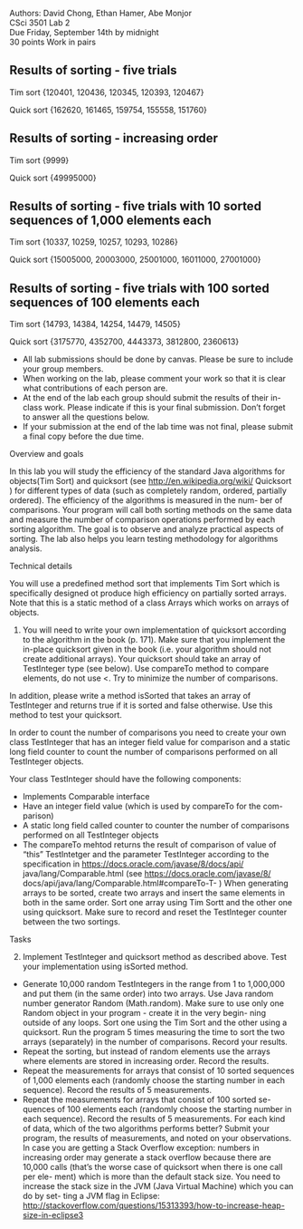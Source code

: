 Authors: David Chong, Ethan Hamer, Abe Monjor<br/>
CSci 3501 Lab 2<br/>
Due Friday, September 14th by midnight<br/>
30 points
Work in pairs

Results of sorting - five trials
-
Tim sort {120401, 120436, 120345, 120393, 120467}

Quick sort {162620, 161465, 159754, 155558, 151760}

Results of sorting - increasing order
-
Tim sort {9999}

Quick sort {49995000}

Results of sorting - five trials with 10 sorted sequences of 1,000 elements each
-
Tim sort {10337, 10259, 10257, 10293, 10286}

Quick sort {15005000, 20003000, 25001000, 16011000, 27001000}

Results of sorting - five trials with 100 sorted sequences of 100 elements each
-
Tim sort {14793, 14384, 14254, 14479, 14505}

Quick sort {3175770, 4352700, 4443373, 3812800, 2360613}

- All lab submissions should be done by canvas. Please be sure to include
your group members.
- When working on the lab, please comment your work so that it is clear
what contributions of each person are.
- At the end of the lab each group should submit the results of their
in-class work. Please indicate if this is your final submission. Don’t
forget to answer all the questions below.
- If your submission at the end of the lab time was not final, please
submit a final copy before the due time.

Overview and goals

In this lab you will study the efficiency of the standard Java algorithms
for objects(Tim Sort) and quicksort (see http://en.wikipedia.org/wiki/
Quicksort ) for different types of data (such as completely random, ordered,
partially ordered). The efficiency of the algorithms is measured in the num-
ber of comparisons. Your program will call both sorting methods on the
same data and measure the number of comparison operations performed by
each sorting algorithm. The goal is to observe and analyze practical aspects
of sorting. The lab also helps you learn testing methodology for algorithms
analysis.

Technical details

You will use a predefined method sort that implements Tim Sort which
is specifically designed ot produce high efficiency on partially sorted arrays.
Note that this is a static method of a class Arrays which works on arrays of
objects.

1) You will need to write your own implementation of quicksort according
to the algorithm in the book (p. 171). Make sure that you implement the
in-place quicksort given in the book (i.e. your algorithm should not create
additional arrays). Your quicksort should take an array of TestInteger type
(see below). Use compareTo method to compare elements, do not use <. Try
to minimize the number of comparisons.

In addition, please write a method isSorted that takes an array of
TestInteger and returns true if it is sorted and false otherwise. Use
this method to test your quicksort.

In order to count the number of comparisons you need to create your
own class TestInteger that has an integer field value for comparison and a
static long field counter to count the number of comparisons performed on
all TestInteger objects.

Your class TestInteger should have the following components:
- Implements Comparable<TestInteger> interface
- Have an integer field value (which is used by compareTo for the com-
parison)
- A static long field called counter to counter the number of comparisons
performed on all TestInteger objects
- The compareTo mehtod returns the result of comparison of value
of “this” TestIntetger and the parameter TestInteger according
to the specification in https://docs.oracle.com/javase/8/docs/api/
java/lang/Comparable.html (see https://docs.oracle.com/javase/8/
docs/api/java/lang/Comparable.html\#compareTo-T- )
When generating arrays to be sorted, create two arrays and insert the
same elements in both in the same order. Sort one array using Tim Sortt
and the other one using quicksort. Make sure to record and reset the
TestInteger counter between the two sortings.

Tasks

2) Implement TestInteger and quicksort method as described above.
Test your implementation using isSorted method.
- Generate 10,000 random TestIntegers in the range from 1 to 1,000,000
and put them (in the same order) into two arrays. Use Java random
number generator Random (Math.random). Make sure to use only
one Random object in your program - create it in the very begin-
ning outside of any loops. Sort one using the Tim Sort and the other
using a quicksort. Run the program 5 times measuring the time to
sort the two arrays (separately) in the number of comparisons. Record
your results.
- Repeat the sorting, but instead of random elements use the arrays
where elements are stored in increasing order. Record the results.
- Repeat the measurements for arrays that consist of 10 sorted sequences
of 1,000 elements each (randomly choose the starting number in each
sequence). Record the results of 5 measurements.
- Repeat the measurements for arrays that consist of 100 sorted se-
quences of 100 elements each (randomly choose the starting number
in each sequence). Record the results of 5 measurements.
For each kind of data, which of the two algorithms performs better? Submit
your program, the results of measurements, and noted on your observations.
In case you are getting a Stack Overflow exception: numbers
in increasing order may generate a stack overflow because there are 10,000
calls (that’s the worse case of quicksort when there is one call per ele-
ment) which is more than the default stack size. You need to increase the
stack size in the JVM (Java Virtual Machine) which you can do by set-
ting a JVM flag in Eclipse: <br/>
http://stackoverflow.com/questions/15313393/how-to-increase-heap-size-in-eclipse3